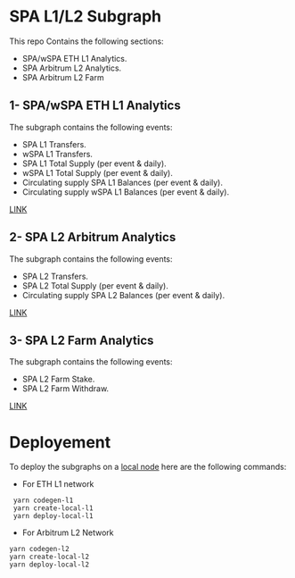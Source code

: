 # SPA L1/L2 Subgraph
This repo Contains the following sections:
- SPA/wSPA ETH L1 Analytics.
- SPA Arbitrum L2 Analytics.
- SPA Arbitrum L2 Farm

## 1- SPA/wSPA ETH L1 Analytics
 
The subgraph contains the following events:
- SPA L1 Transfers.
- wSPA L1 Transfers.
- SPA L1 Total Supply (per event & daily).
- wSPA L1 Total Supply (per event & daily).
- Circulating supply SPA L1 Balances (per event & daily).
- Circulating supply wSPA L1 Balances (per event & daily).
  
[LINK](https://thegraph.com/hosted-service/subgraph/sperax/spa-ethereum-l1)

## 2- SPA L2 Arbitrum Analytics
The subgraph contains the following events:
- SPA L2 Transfers.
- SPA L2 Total Supply (per event & daily).
- Circulating supply SPA L2 Balances (per event & daily).
  
[LINK](https://thegraph.com/hosted-service/subgraph/sperax/spa-arbitrum-l2)

## 3- SPA L2 Farm Analytics
The subgraph contains the following events:
- SPA L2 Farm Stake.
- SPA L2 Farm Withdraw.
  
[LINK](https://thegraph.com/hosted-service/subgraph/sperax/spa-arbitrum-l2)

# Deployement
To deploy the subgraphs on a [local node](https://github.com/graphprotocol/graph-node) here are the following commands:
- For ETH L1 network
  
```
 yarn codegen-l1
 yarn create-local-l1
 yarn deploy-local-l1
 ```
 - For Arbitrum L2 Network
  ```
 yarn codegen-l2
 yarn create-local-l2
 yarn deploy-local-l2
 ```